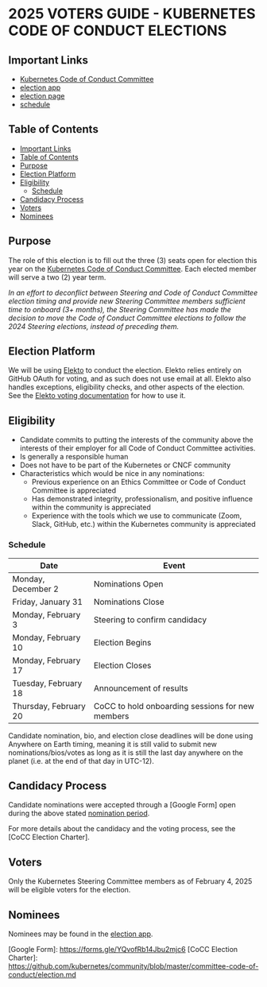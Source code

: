 # 2025 VOTERS GUIDE - KUBERNETES CODE OF CONDUCT ELECTIONS

## Important Links

- [Kubernetes Code of Conduct Committee]
- [election app]
- [election page]
- [schedule](#schedule)

## Table of Contents

- [Important Links](#important-links)
- [Table of Contents](#table-of-contents)
- [Purpose](#purpose)
- [Election Platform](#election-platform)
- [Eligibility](#eligibility)
  - [Schedule](#schedule)
- [Candidacy Process](#candidacy-process)
- [Voters](#voters)
- [Nominees](#nominees)

## Purpose

The role of this election is to fill out the three (3) seats open for election
this year on the [Kubernetes Code of Conduct Committee]. Each elected
member will serve a two (2) year term.

*In an effort to deconflict between Steering and Code of Conduct Committee
election timing and provide new Steering Committee members sufficient time to
onboard (3+ months), the Steering Committee has made the decision to move the
Code of Conduct Committee elections to follow the 2024 Steering elections,
instead of preceding them.*

## Election Platform

We will be using [Elekto] to conduct the election. Elekto relies entirely on GitHub OAuth for
voting, and as such does not use email at all. Elekto also handles exceptions,
eligibility checks, and other aspects of the election. See the [Elekto voting documentation]
for how to use it.

## Eligibility

- Candidate commits to putting the interests of the community above the interests of their employer for all Code of Conduct Committee activities.
- Is generally a responsible human
- Does not have to be part of the Kubernetes or CNCF community
- Characteristics which would be nice in any nominations:
  - Previous experience on an Ethics Committee or Code of Conduct Committee is appreciated
  - Has demonstrated integrity, professionalism, and positive influence within the community is appreciated
  - Experience with the tools which we use to communicate (Zoom, Slack, GitHub, etc.) within the Kubernetes community is appreciated

### Schedule

| Date | Event |
| --- | --- |
| Monday, December 2 | Nominations Open |
| Friday, January 31 | Nominations Close |
| Monday, February 3 | Steering to confirm candidacy |
| Monday, February 10 | Election Begins |
| Monday, February 17 | Election Closes |
| Tuesday, February 18 | Announcement of results |
| Thursday, February 20 | CoCC to hold onboarding sessions for new members |

Candidate nomination, bio, and election close deadlines will be done using Anywhere on Earth timing, meaning it is still valid to submit new nominations/bios/votes as long as it is still the last day anywhere on the planet (i.e. at the end of that day in UTC-12).

## Candidacy Process

Candidate nominations were accepted through a [Google Form] open during the above stated [nomination period](#schedule).

For more details about the candidacy and the voting process, see the [CoCC Election Charter].

## Voters

Only the Kubernetes Steering Committee members as of February 4, 2025 will be eligible voters for the election.

## Nominees

Nominees may be found in the [election app].

[Kubernetes Code of Conduct Committee]: https://github.com/kubernetes/community/blob/master/committee-code-of-conduct
[election app]: https://elections.k8s.io
[election page]: https://elections.k8s.io/app/elections/code-of-conduct---2025
[Elekto]: https://elekto.dev
[Elekto voting documentation]: https://elekto.dev/docs/voting/
[Google Form]: https://forms.gle/YQvofRb14Jbu2mjc6 <!-- TODO(cocc): Generate new candidate submission form -->
[CoCC Election Charter]: https://github.com/kubernetes/community/blob/master/committee-code-of-conduct/election.md
